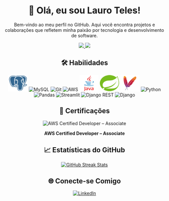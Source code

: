 <!-- 👋 Saudação -->
<div align="center">
  <h1>👋 Olá, eu sou Lauro Teles!</h1>
  <p>
    Bem-vindo ao meu perfil no GitHub. Aqui você encontra projetos e colaborações que refletem minha paixão por tecnologia e desenvolvimento de software.
  </p>

  <a href="https://github.com/lauroteles">
    <img height="145em" src="https://github-readme-stats.vercel.app/api?username=lauroteles&count_private=true&include_all_commits=true&show_icons=true&theme=dracula&hide_border=false&show_owner=true"/>
    <img height="145em" src="https://github-readme-stats.vercel.app/api/top-langs/?username=lauroteles&theme=dracula&hide_border=false&layout=compact"/>
  </a>
</div>

<!-- 🛠️ Habilidades -->
<h2 align="center">🛠️ Habilidades</h2>
<div align="center">
  <img height="50" width="60" src="https://github.com/devicons/devicon/blob/master/icons/postgresql/postgresql-plain.svg" alt="PostgreSQL" title="PostgreSQL"/>
  <img height="50" width="60" src="https://cdn.jsdelivr.net/gh/devicons/devicon/icons/mysql/mysql-original-wordmark.svg" alt="MySQL" title="MySQL"/>
  <img height="50" width="60" src="https://cdn.jsdelivr.net/gh/devicons/devicon/icons/git/git-original.svg" alt="Git" title="Git"/>
  <img height="50" width="60" src="https://cdn.jsdelivr.net/gh/devicons/devicon/icons/amazonwebservices/amazonwebservices-line-wordmark.svg" alt="AWS" title="AWS"/>
  <img height="50" width="60" src="https://github.com/devicons/devicon/blob/master/icons/java/java-original-wordmark.svg" alt="Java" title="Java"/>
  <img height="50" width="60" src="https://github.com/devicons/devicon/blob/master/icons/spring/spring-original.svg" alt="Spring" title="Spring"/>
  <img height="50" width="60" src="https://github.com/devicons/devicon/blob/master/icons/maven/maven-original.svg" alt="Maven" title="Maven"/>
  <img height="50" width="60" src="https://cdn.jsdelivr.net/gh/devicons/devicon/icons/python/python-original.svg" alt="Python" title="Python"/>
  <img height="50" width="60" src="https://cdn.jsdelivr.net/gh/devicons/devicon/icons/pandas/pandas-original.svg" alt="Pandas" title="Pandas"/>
  <img height="50" width="60" src="https://cdn.jsdelivr.net/gh/devicons/devicon/icons/streamlit/streamlit-original-wordmark.svg" alt="Streamlit" title="Streamlit"/>
  <img height="50" width="60" src="https://cdn.jsdelivr.net/gh/devicons/devicon/icons/djangorest/djangorest-original-wordmark.svg" alt="Django REST" title="Django REST"/>
  <img height="50" width="60" src="https://cdn.jsdelivr.net/gh/devicons/devicon/icons/django/django-plain-wordmark.svg" alt="Django" title="Django"/>
</div>

<!-- 📜 Certificações -->
<h2 align="center">📜 Certificações</h2>
<div align="center">
  <img height="70" src="https://images.credly.com/images/b9feab85-1a43-4f6c-99a5-631b88d5461b/image.png" alt="AWS Certified Developer – Associate" title="AWS Certified Developer – Associate"/>
  <p><strong>AWS Certified Developer – Associate</strong></p>
</div>

<!-- 📈 Estatísticas do GitHub -->
<h2 align="center">📈 Estatísticas do GitHub</h2>
<div align="center">
  <a href="https://github.com/lauroteles">
    <img height="180em" src="[![GitHub Streak](https://streak-stats.demolab.com/?user=lauroteles)](https://git.io/streak-stats)" alt="GitHub Streak Stats"/>
  </a>
</div>

<!-- 🌐 Conecte-se Comigo -->
<h2 align="center">🌐 Conecte-se Comigo</h2>
<div align="center">
  <a href="https://www.linkedin.com/in/lauro-teles-0a66aba5">
    <img height="50" width="60" src="https://cdn.jsdelivr.net/gh/devicons/devicon/icons/linkedin/linkedin-original.svg" alt="LinkedIn" title="LinkedIn"/>
  </a>
</div>
